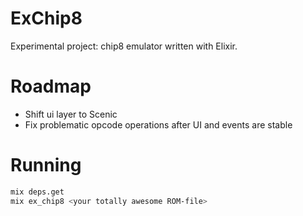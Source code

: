 # ExChip8

Experimental project: chip8 emulator written with Elixir.

# Roadmap

* Shift ui layer to Scenic
* Fix problematic opcode operations after UI and events are stable

# Running

```bash
mix deps.get
mix ex_chip8 <your totally awesome ROM-file>
```
